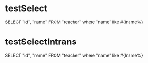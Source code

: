 testSelect
====
SELECT
"id",
"name"
FROM
"teacher"
where "name" like #{lname%}

testSelectIntrans
====
SELECT
"id",
"name"
FROM
"teacher"
where "name" like #{lname%}